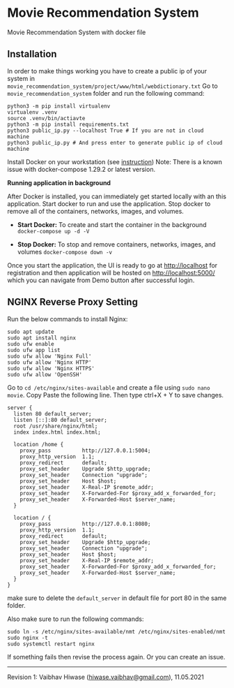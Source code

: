 Movie Recommendation System
===

Movie Recommendation System with docker file

Installation
---

In order to make things working you have to create a public ip of your system in `movie_recommendation_system/project/www/html/webdictionary.txt`
Go to `movie_recommendation_system` folder and run the following command:
```
python3 -m pip install virtualenv
virtualenv .venv
source .venv/bin/actiavte
python3 -m pip install requirements.txt
python3 public_ip.py --localhost True # If you are not in cloud machine
python3 public_ip.py # And press enter to generate public ip of cloud machine
```
Install Docker on your workstation (see [instruction](https://www.docker.com/products/docker-desktop)) Note: There is a known issue with docker-compose 1.29.2 or latest version.

**Running application in background**

After Docker is installed, you can immediately get started locally with an this application. Start docker to run and use the application. Stop docker to remove all of the containers, networks, images, and volumes.

- **Start Docker:** To create and start the container in the background `docker-compose up -d -V`

- **Stop Docker:** To stop and remove containers, networks, images, and volumes `docker-compose down -v`

Once you start the application, the UI is ready to go at [http://localhost](http://localhost) for registration and then application will be hosted on [http://localhost:5000/](http://localhost:5000/) which you can navigate from Demo button after successful login.

NGINX Reverse Proxy Setting
---
Run the below commands to install Nginx:
```
sudo apt update
sudo apt install nginx
sudo ufw enable
sudo ufw app list
sudo ufw allow 'Nginx Full'
sudo ufw allow 'Nginx HTTP'
sudo ufw allow 'Nginx HTTPS'
sudo ufw allow 'OpenSSH'
```
Go to `cd /etc/nginx/sites-available` and create a file using `sudo nano movie`. Copy Paste the following line. Then type ctrl+X + Y to save changes.

```
server {
  listen 80 default_server;
  listen [::]:80 default_server;
  root /usr/share/nginx/html;
  index index.html index.html;

  location /home {
    proxy_pass          http://127.0.0.1:5004;
    proxy_http_version  1.1;
    proxy_redirect      default;
    proxy_set_header    Upgrade $http_upgrade;
    proxy_set_header    Connection "upgrade";
    proxy_set_header    Host $host;
    proxy_set_header    X-Real-IP $remote_addr;
    proxy_set_header    X-Forwarded-For $proxy_add_x_forwarded_for;
    proxy_set_header    X-Forwarded-Host $server_name;
  }

  location / {
    proxy_pass          http://127.0.0.1:8080;
    proxy_http_version  1.1;
    proxy_redirect      default;
    proxy_set_header    Upgrade $http_upgrade;
    proxy_set_header    Connection "upgrade";
    proxy_set_header    Host $host;
    proxy_set_header    X-Real-IP $remote_addr;
    proxy_set_header    X-Forwarded-For $proxy_add_x_forwarded_for;
    proxy_set_header    X-Forwarded-Host $server_name;
  }
}
```
make sure to delete the `default_server` in default file for port 80 in the same folder. 

Also make sure to run the following commands:
```
sudo ln -s /etc/nginx/sites-available/nmt /etc/nginx/sites-enabled/nmt
sudo nginx -t
sudo systemctl restart nginx
```
If something fails then revise the process again. Or you can create an issue.

---

Revision 1: Vaibhav Hiwase (hiwase.vaibhav@gmail.com), 11.05.2021
